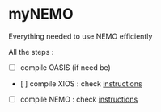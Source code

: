 # myNEMO
Everything needed to use NEMO efficiently


All the steps :
  - [ ] compile OASIS (if need be)
  - [ ] compile XIOS : check [instructions](XIOS/README.md)
  - [ ] compile NEMO : check [instructions](NEMO/README.md)

